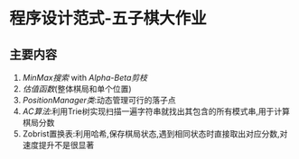 # 程序设计范式-五子棋大作业
## 主要内容
1. *MinMax搜索* with *Alpha-Beta剪枝* 
2. *估值函数*(整体棋局和单个位置)
3. *PositionManager类*:动态管理可行的落子点
4. *AC算法*:利用Trie树实现扫描一遍字符串就找出其包含的所有模式串,用于计算棋局分数
5. Zobrist置换表:利用哈希,保存棋局状态,遇到相同状态时直接取出对应分数,对速度提升不是很显著